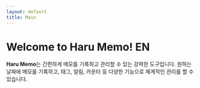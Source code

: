 ```yaml
---
layout: default
title: Main
---
```


# Welcome to Haru Memo! EN

**Haru Memo**는 간편하게 메모를 기록하고 관리할 수 있는 강력한 도구입니다. 원하는 날짜에 메모를 기록하고, 태그, 알림, 카운터 등 다양한 기능으로 체계적인 관리를 할 수 있습니다.
